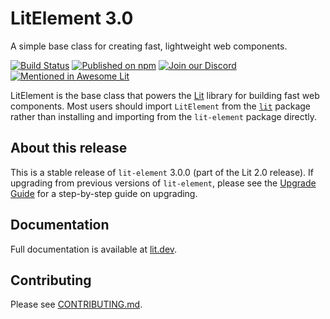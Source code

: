 # LitElement 3.0

A simple base class for creating fast, lightweight web components.

[![Build Status](https://github.com/lit/lit/workflows/Tests/badge.svg)](https://github.com/lit/lit/actions?query=workflow%3ATests)
[![Published on npm](https://img.shields.io/npm/v/lit-element/next)](https://www.npmjs.com/package/lit-element)
[![Join our Discord](https://img.shields.io/badge/discord-join%20chat-5865F2.svg?logo=discord&logoColor=fff)](https://lit.dev/discord/)
[![Mentioned in Awesome Lit](https://awesome.re/mentioned-badge.svg)](https://github.com/web-padawan/awesome-lit)

LitElement is the base class that powers the [Lit](https://lit.dev) library for building fast web components. Most users should import `LitElement` from the [`lit`](https://www.npmjs.com/package/lit) package rather than installing and importing from the `lit-element` package directly.

## About this release

This is a stable release of `lit-element` 3.0.0 (part of the Lit 2.0 release). If upgrading from previous versions of `lit-element`, please see the [Upgrade Guide](https://lit.dev/docs/releases/upgrade/) for a step-by-step guide on upgrading.

## Documentation

Full documentation is available at [lit.dev](https://lit.dev).

## Contributing

Please see [CONTRIBUTING.md](../../CONTRIBUTING.md).
